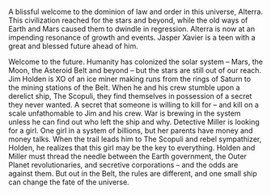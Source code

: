 A blissful welcome to the dominion of law and order in this universe, Alterra. This civilization reached for the stars and beyond, while the old ways of Earth and Mars caused them to dwindle in regression. Alterra is now at an impending resonance of growth and events. Jasper Xavier is a teen with a great and blessed future ahead of him. 



Welcome to the future. Humanity has colonized the solar system – Mars, the Moon, the Asteroid Belt and beyond – but the stars are still out of our reach. Jim Holden is XO of an ice miner making runs from the rings of Saturn to the mining stations of the Belt. When he and his crew stumble upon a derelict ship, The Scopuli, they find themselves in possession of a secret they never wanted. A secret that someone is willing to kill for – and kill on a scale unfathomable to Jim and his crew. War is brewing in the system unless he can find out who left the ship and why. Detective Miller is looking for a girl. One girl in a system of billions, but her parents have money and money talks. When the trail leads him to The Scopuli and rebel sympathizer, Holden, he realizes that this girl may be the key to everything. Holden and Miller must thread the needle between the Earth government, the Outer Planet revolutionaries, and secretive corporations – and the odds are against them. But out in the Belt, the rules are different, and one small ship can change the fate of the universe.